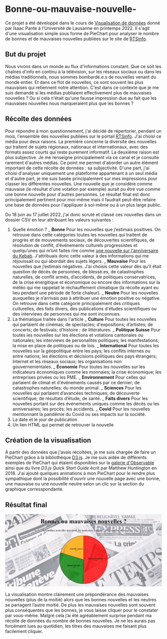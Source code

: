 # Bonne-ou-mauvaise-nouvelle-
Ce projet a été développé dans le cours de [Visualisation de données](https://applicationspub.unil.ch/interpub/noauth/php/Ud/ficheCours.php?v_enstyid=78116&v_ueid=174&v_etapeid1=29023&v_langue=fr&v_isinterne=1) donné par Isaac Pante à l'Université de Lausanne en printemps 2022.
Il s'agit d'une visualisation simple sous forme de PieChart pour analyser le nombre de bonnes et de mauvaises nouvelles publiées sur le site de [RTSinfo](https://www.rts.ch/info/).

## But du projet
Nous vivons dans un monde au flux d'informations constant. Que ce soit les chaînes d'info en continu à la télévision, sur les réseaux sociaux ou dans les médias traditionnels, nous sommes bombardé.e.s de nouvelles venant du monde entier. Et dans ce flot de nouvelles, ce sont souvent les plus mauvaises qui retiennent notre attention. C'est dans ce contexte que je me suis demandé si les médias publiaient effectivement plus de mauvaises nouvelles ? Ou si cela n'était qu'une fausse impression due au fait que les mauvaises nouvelles nous marqueraient plus que les bonnes ?

## Récolte des données
Pour répondre à mon questionnement, j'ai décidé de répertorier, pendant un mois, l'ensemble des nouvelles publiées sur le portail [RTSinfo](https://www.rts.ch/info/). J'ai choisi ce média pour deux raisons. La première concerne la diversité des nouvelles qui traitent de sujets régionaux, nationaux et internationaux, avec des formats assez courts qui reste purement informatif. La deuxième raison est plus subjective. Je me renseigne principalement via ce canal et je consulte rarement d'autres médias.
Ce point me permet d'aborder un autre élément important de cette récolte de données : sa subjectivité. D'une part, j'ai choisi d'analyser uniquement une plateforme appartenant à un seul média et d'autre part, je me suis basée principalement sur mes impressions pour classer les différentes nouvelles. Une nouvelle que je considère comme mauvaise (le résultat d'une votation par exemple) aurait pu être vue comme une bonne nouvelle pour d'autres personnes. Le résultat final est donc principalement pertinent pour moi-même mais il faudrait peut-être refaire une base de données pour l'appliquer à soi-même ou à un plus large public.

Du 18 juin au 17 juillet 2022, j'ai donc scruté et classé ces nouvelles dans un dossier CSV en leur attribuant les valeurs suivantes :
1. Quelle émotion ? 
  _ **Bonne** Pour les nouvelles que j’estimais positives. On retrouve dans cette catégories toutes les nouvelles qui traitent de progrès et de mouvements sociaux, de découvertes scientifiques, de résolution de conflit, d’événements culturels progressistes et quelqu’unes qui m’ont faites rire comme [une nouvelle sur l'anniversaire du Kebab](https://www.rts.ch/info/monde/13194806-le-kebab-veritable-icone-culturelle-en-allemagne-souffle-ses-50-bougies.html). J'attribuais donc cette valeur à des informations qui me réjouissait ou qui abordait des sujets légers.
  _ **Mauvaise** Pour les nouvelles que j’estimais négatives. J’ai choisis cette valeur dès qu’il était question de décès de personnes, de blessé.es, de catastrophes naturelles, de conflit armés, d’accidents, de politiques conservatrices, de la crise énergitique et économique ou encore des informations sur la météo qui me rappelait le réchauffement climatique (la récolte ayant eu lieu pendant une période de forte chaleur).
  _ **Neutre** Pour les nouvelles auxquelles je n’arrivais pas à attribuer une émotion positive ou négative. On retrouve dans cette catégorie principalement des critiques culturelles, des faits divers, des publications d'études scientifiques ou des interviews de personnes qui me sont inconnues. 
2. La thématique traitée dans l'article
  _ **Culture** Pour toutes les nouvelles qui parlaient de cinémas; de spectacles; d'expositions; d’artistes; de concerts; de festivals; d’histoire ; de littératures. 
  _ **Politique Suisse** Pour toutes les nouvelles sur les élections et votations cantonales ou nationales; les interviews de personalités politiques; les manifestations; la mise en place de politiques ou de lois.
  _ **International** Pour toutes les nouvelles sur la géopolitique entre les pays; les conflits internes ou entre nations; les élections et décisions politiques des pays étrangers; Internet et les réseaux sociaux; les organisations non gouvernementales.
  _ **Économie** Pour toutes les nouvelles sur les indicateurs économiques comme les monnaies; la crise économique; les entreprises privées ou les PME.
  _ **Environnement** Pour celles qui parlaient de climat et d'événements causés par ce dernier; de catastrophes naturelles; du monde animal.
  _ **Sciences**  Pour les nouvelles qui parlaient d’avancées techniques; de découverte scientifique; de résultats d’étude; de santé.
  _ **Faits divers** Pour les nouvelles portant sur des événements uniques comme les décès ou les anniversaires; les procès; les accidents.
  _ **Covid** Pour les nouvelles mentionnant la pandémie du Covid ou ses impacts sur la société.
3. La date et le jour de publication
4. Un lien HTML qui permet de retrouver la nouvelle

## Création de la visualisation
À partir des données que j'avais récoltées, je me suis chargée de faire un PieChart grâce à la bibliothèque [D3.js](https://d3js.org/). Je me suis aidée de différents exemples de PieChart qui étaient disponibles sur la [galerie d'Observable](https://observablehq.com/@d3/gallery) ainsi que du livre *D3.js Quick Start Guide* écrit par Matthew Huntington en 2018.
J'ai ajouté quelques animations à mon PieChart pour le rendre plus sympathique dont la possibilité d'ouvrir une nouvelle page avec une bonne, une mauvaise ou une nouvelle neutre selon un clic sur la section du graphique corresspondante.

## Résultat final

![Résultat](Visu_finale.png)

La visualisation montre clairement une prépondérance des mauvaises nouvelles (plus de la moitié) alors que les bonnes nouvelles et les neutres se partagent l’autre moitié. De plus les mauvaises nouvelles sont souvent plus conséquentes que les bonnes, je vous laisse cliquer pour le constater par vous-même.
Malgré cela j’ai été agréablement surprise pendant ma récolte de données du nombre de bonnes nouvelles. Je ne les aurais pas forcément lues au quotidien, les titres des mauvaises me faisant plus facilement cliquer.
